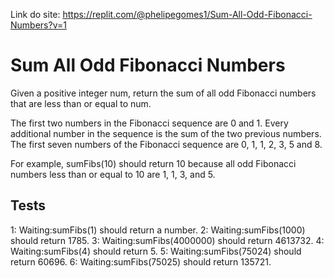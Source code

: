 Link do site: https://replit.com/@phelipegomes1/Sum-All-Odd-Fibonacci-Numbers?v=1

# Sum All Odd Fibonacci Numbers

Given a positive integer num, return the sum of all odd Fibonacci numbers that are less than or equal to num.

The first two numbers in the Fibonacci sequence are 0 and 1. Every additional number in the sequence is the sum of the two previous numbers. The first seven numbers of the Fibonacci sequence are 0, 1, 1, 2, 3, 5 and 8.

For example, sumFibs(10) should return 10 because all odd Fibonacci numbers less than or equal to 10 are 1, 1, 3, and 5.

## Tests

1: Waiting:sumFibs(1) should return a number.
2: Waiting:sumFibs(1000) should return 1785.
3: Waiting:sumFibs(4000000) should return 4613732.
4: Waiting:sumFibs(4) should return 5.
5: Waiting:sumFibs(75024) should return 60696.
6: Waiting:sumFibs(75025) should return 135721.